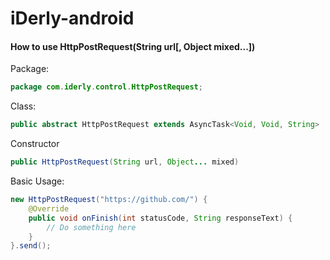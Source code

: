 # iDerly-android

#### How to use HttpPostRequest(String url[, Object mixed...])

Package:
```java
package com.iderly.control.HttpPostRequest;
```

Class:
```java
public abstract HttpPostRequest extends AsyncTask<Void, Void, String>
```

Constructor
```java
public HttpPostRequest(String url, Object... mixed)
```

Basic Usage:
```java
new HttpPostRequest("https://github.com/") {
    @Override
    public void onFinish(int statusCode, String responseText) {
        // Do something here
    }
}.send();
```


